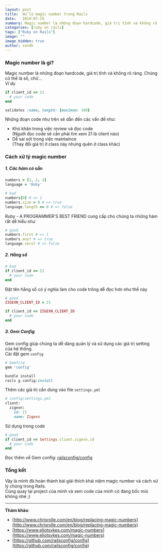 ```yaml
---
layout: post
title:  Xử lý magic number trong Rails
date:   2019-07-25
summary: Magic number là những đoạn hardcode, giá trị tĩnh và không rõ ràng khiến code chúng ta bốc mùi...
categories: [ruby on rails]
tags: ["Ruby on Rails"]
image: ""
image_hidden: true
author: sondh
---
```


### Magic number là gì?

Magic number là những đoạn hardcode, giá trị tĩnh và không rõ ràng. Chúng có thể là số, chữ...  
*Ví dụ* 
```ruby
if client_id == 21
  # your code
end
```
```ruby
validates :name, length: {maximum: 100}
```
Những đoạn code như trên sẽ dẫn đến các vấn đề như:
- Khó khăn trong việc review và đọc code  
  (Người đọc code sẽ cần phải tìm xem 21 là client nào)
- Dễ sai sót trong việc maintaince  
  (Thay đổi giá trị ở class này nhưng quên ở class khác)

### Cách xử lý magic number
##### 1. Các hàm có sẵn
```ruby
numbers = [1, 2, 3]
language = 'Ruby'
```
```ruby
# bad
numbers[0] # => 1
numbers.size > 0 # => true
language.length == 0 # => false
```
Ruby - A PROGRAMMER'S BEST FRIEND cung cấp cho chúng ta những hàm rất dễ hiểu như
```ruby
# good
numbers.first # => 1
numbers.any? # => true
language.zero? # => false
```

##### 2. Hằng số
```ruby
# bad
if client_id == 21
  # your code
end
```
Đặt tên hằng số có ý nghĩa làm cho code trông dễ đọc hơn như thế này
```ruby
# good
ZIGEXN_CLIENT_ID = 21

if client_id == ZIGEXN_CLIENT_ID
  # your code
end
```

##### 3. Gem Config
Gem config giúp chúng ta dễ dàng quản lý và sử dụng các giá trị setting của hệ thống.  
Cài đặt gem `config`
```ruby
# Gemfile
gem 'config'
```
```ruby
bundle install
rails g config:install
```

Thêm các giá trị cần dùng vào file `settings.yml`
```ruby
# config/settings.yml
client:
  zigexn:
    id: 21
    name: Zigexn
```
Sử dụng trong code
```ruby
# good  
if client_id == Settings.client.zigexn.id
  # your code
end
```
Đọc thêm về Gem config: [railsconfig/config](https://github.com/railsconfig/config)


### Tổng kết
Vậy là mình đã hoàn thành bài giải thích khái niệm magic number và cách xử lý chúng trong Rails.  
Cùng quay lại project của mình và xem code của mình có đang bốc mùi không nhé ;)

***

**Thảm khảo**:
- [http://www.chrisrolle.com/en/blog/replacing-magic-numbers](http://www.chrisrolle.com/en/blog/replacing-magic-numbers)
- [https://www.eliotsykes.com/magic-numbers](https://www.eliotsykes.com/magic-numbers)
- [https://github.com/railsconfig/config](https://github.com/railsconfig/config)
